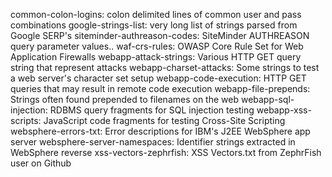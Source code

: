 common-colon-logins: colon delimited lines of common user and pass combinations
google-strings-list: very long list of strings parsed from Google SERP's
siteminder-authreason-codes: SiteMinder AUTHREASON query parameter values..
waf-crs-rules: OWASP Core Rule Set for Web Application Firewalls
webapp-attack-strings: Various HTTP GET query string that represent attacks
webapp-charset-attacks: Some strings to test a web server's character set setup
webapp-code-execution: HTTP GET queries that may result in remote code execution
webapp-file-prepends: Strings often found prepended to filenames on the web
webapp-sql-injection: RDBMS query fragments for SQL injection testing
webapp-xss-scripts: JavaScript code fragments for testing Cross-Site Scripting
websphere-errors-txt: Error descriptions for IBM's J2EE WebSphere app server
websphere-server-namespaces: Identifier strings extracted in WebSphere reverse
xss-vectors-zephrfish: XSS Vectors.txt from ZephrFish user on Github

